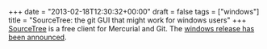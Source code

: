 +++
date = "2013-02-18T12:30:32+00:00"
draft = false
tags = ["windows"]
title = "SourceTree: the git GUI that might work for windows users"
+++
[SourceTree](http://sourcetreeapp.com/) is a free client for Mercurial and Git. The [windows release has been announced](http://blog.sourcetreeapp.com/2013/02/14/sourcetree-for-windows-beta-signup/).